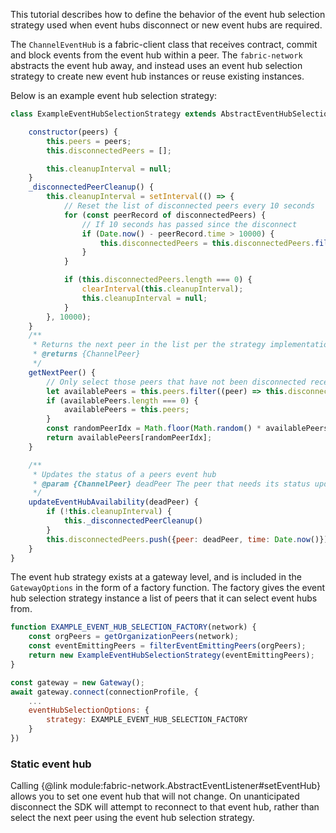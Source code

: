 This tutorial describes how to define the behavior of the event hub selection strategy used when event hubs disconnect or new event hubs are required.

The `ChannelEventHub` is a fabric-client class that receives contract, commit and block events from the event hub within a peer. The `fabric-network` abstracts the event hub away, and instead uses an event hub selection strategy to create new event hub instances or reuse existing instances. 

Below is an example event hub selection strategy:

```javascript
class ExampleEventHubSelectionStrategy extends AbstractEventHubSelectionStrategy {

	constructor(peers) {
		this.peers = peers;
		this.disconnectedPeers = [];

		this.cleanupInterval = null;
	}
	_disconnectedPeerCleanup() {
		this.cleanupInterval = setInterval(() => {
			// Reset the list of disconnected peers every 10 seconds
			for (const peerRecord of disconnectedPeers) {
				// If 10 seconds has passed since the disconnect
				if (Date.now() - peerRecord.time > 10000) {
					this.disconnectedPeers = this.disconnectedPeers.filter((p) => p !== peerRecord.peer);
				}
			}

			if (this.disconnectedPeers.length === 0) {
				clearInterval(this.cleanupInterval);
				this.cleanupInterval = null;
			}
		}, 10000);
	}
	/**
	 * Returns the next peer in the list per the strategy implementation
	 * @returns {ChannelPeer}
	 */
	getNextPeer() {
		// Only select those peers that have not been disconnected recently
		let availablePeers = this.peers.filter((peer) => this.disconnectedPeers.indexOf(peer) === -1)
		if (availablePeers.length === 0) {
			availablePeers = this.peers;
		}
		const randomPeerIdx = Math.floor(Math.random() * availablePeers.length);
		return availablePeers[randomPeerIdx];
	}

	/**
	 * Updates the status of a peers event hub
	 * @param {ChannelPeer} deadPeer The peer that needs its status updating
	 */
	updateEventHubAvailability(deadPeer) {
		if (!this.cleanupInterval) {
			this._disconnectedPeerCleanup()
		}
		this.disconnectedPeers.push({peer: deadPeer, time: Date.now()})
	}
}
```

The event hub strategy exists at a gateway level, and is included in the `GatewayOptions` in the form of a factory function. The factory gives the event hub selection strategy instance a list of peers that it can select event hubs from. 

```javascript
function EXAMPLE_EVENT_HUB_SELECTION_FACTORY(network) {
	const orgPeers = getOrganizationPeers(network);
	const eventEmittingPeers = filterEventEmittingPeers(orgPeers);
	return new ExampleEventHubSelectionStrategy(eventEmittingPeers);
}

const gateway = new Gateway();
await gateway.connect(connectionProfile, {
	...
	eventHubSelectionOptions: {
		strategy: EXAMPLE_EVENT_HUB_SELECTION_FACTORY
	}
})
```

### Static event hub
Calling {@link module:fabric-network.AbstractEventListener#setEventHub} allows you to set one event hub that will not change. On unanticipated disconnect the SDK will attempt to reconnect to that event hub, rather than select the next peer using the event hub selection strategy.
